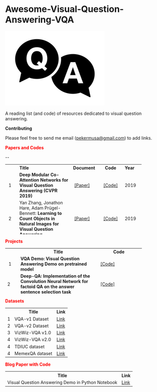 # Awesome-Visual-Question-Answering-VQA

<img src="VQA.jpg"></img>

A reading list (and code) of resources dedicated to visual question answering.

<strong>Contributing</strong>

Please feel free to send me email (pekermusa@gmail.com) to add links.

<p><strong><span style="color: red;">Papers and Codes</span></strong></p>
<table style="height: 225px; width: 439px;">
<tbody>
  
<tr>
<td style="width: 28px;">&nbsp;</td>
<td style="width: 172px;"><strong>Title</strong></td>
<td style="width: 80px;"><strong>Document</strong></td>
<td style="width: 70px; text-align: center;"><strong>Code</strong></td>
<td style="width: 55px;"><strong>Year</strong></td>
</tr>
  
  
<tr>
<td style="width: 28px;">&nbsp;1</td>
<td style="width: 172px;"><strong>Deep Modular Co-Attention Networks for Visual Question Answering (CVPR 2019)</strong></td>
<td style="width: 80px;">&nbsp;<a href="http://openaccess.thecvf.com/content_CVPR_2019/papers/Yu_Deep_Modular_Co-Attention_Networks_for_Visual_Question_Answering_CVPR_2019_paper.pdf">[Paper]</a>&nbsp;</td>
<td style="width: 70px; text-align: center;"><a href="https://github.com/MILVLG/mcan-vqa">[Code]</a></td>
<td style="width: 55px;">2019</td>
</tr>

<tr>
<td style="width: 28px;">&nbsp;2</td>
<td style="width: 172px;">Yan Zhang, Jonathon Hare, Adam Pr&uuml;gel-Bennett:&nbsp;<strong>Learning to Count Objects in Natural Images for Visual Question Answering</strong></td>
<td style="width: 80px;">&nbsp;<a href="https://arxiv.org/abs/1802.05766">[Paper]</a>&nbsp;</td>
<td style="width: 70px; text-align: center;"><a href="https://github.com/Cyanogenoid/vqa-counting">[Code]</a></td>
<td style="width: 55px;">2019</td>
</tr>


<tr>
<td style="width: 28px;">&nbsp;3</td>
<td style="width: 172px;"><strong>Video Relationship Reasoning using Gated Spatio-Temporal Energy Graph (CVPR 2019)</strong></td>
<td style="width: 80px;">&nbsp;<a href="https://arxiv.org/abs/1903.10547">[Paper]</a>&nbsp;</td>
<td style="width: 70px; text-align: center;"><a href="https://github.com/yaohungt/Gated-Spatio-Temporal-Energy-Graph">[Code]</a></td>
<td style="width: 55px;">2019</td>
</tr>


<tr>
<td style="width: 28px;">&nbsp;4</td>
<td style="width: 172px;"><strong>Explainable and Explicit Visual Reasoning over Scene Graphs  (CVPR 2019)</strong></td>
<td style="width: 80px;">&nbsp;<a href="https://arxiv.org/abs/1812.01855" rel="nofollow">[Paper]</a>&nbsp;</td>
<td style="width: 70px; text-align: center;"><a href="https://github.com/shijx12/XNM-Net">[Code]</a></td>
<td style="width: 55px;">2019</td>
</tr>


<tr>
<td style="width: 28px;">&nbsp;5</td>
<td style="width: 172px;"><strong>MUREL: Multimodal Relational Reasoning for Visual Question Answering  (CVPR 2019)</strong></td>
<td style="width: 80px;">&nbsp;<a href="https://arxiv.org/abs/1902.09487" >[Paper]</a>&nbsp;</td>
<td style="width: 70px; text-align: center;"><a href="https://github.com/Cadene/murel.bootstrap.pytorch">[Code]</a></td>
<td style="width: 55px;">2019</td>
</tr>


<tr>
<td style="width: 28px;">&nbsp;6</td>
<td style="width: 172px;"><strong>RAVEN: A Dataset for Relational and Analogical Visual Reasoning  (CVPR 2019)</strong></td>
<td style="width: 80px;">&nbsp;<a href="https://arxiv.org/abs/1903.02741">[Paper]</a>&nbsp;</td>
<td style="width: 70px; text-align: center;"><a href="http://wellyzhang.github.io/project/raven.html">[Code]</a></td>
<td style="width: 55px;">2019</td>
</tr>


<tr>
<td style="width: 28px;">&nbsp;7</td>
<td style="width: 172px;"><strong>Explainable and Explicit Visual Reasoning over Scene Graphs  (CVPR 2019)</strong></td>
<td style="width: 80px;">&nbsp;<a href="https://arxiv.org/abs/1812.01855" >[Paper]</a>&nbsp;</td>
<td style="width: 70px; text-align: center;"><a href="https://github.com/shijx12/XNM-Net">[Code]</a></td>
<td style="width: 55px;">2019</td>
</tr>


<tr>
<td style="width: 28px;">&nbsp;8</td>
<td style="width: 172px;"><strong>BLOCK: Bilinear Superdiagonal Fusion for Visual Question Answering and Visual Relationship Detection
(AAAI 2019)</strong></td>
<td style="width: 80px;">&nbsp;<a href="https://arxiv.org/abs/1902.00038">[Paper]</a>&nbsp;</td>
<td style="width: 70px; text-align: center;"><a href="https://github.com/Cadene/block.bootstrap.pytorch">[Code]</a></td>
<td style="width: 55px;">2019</td>
</tr>


<tr>
<td style="width: 28px;">&nbsp;9</td>
<td style="width: 172px;"><strong>Dynamic Capsule Attention for Visual Question Answering (AAAI 2019)</strong></td>
<td style="width: 80px;">&nbsp;<a href="https://www.aaai.org/Papers/AAAI/2019/AAAI-ZhouYiyi2.3610.pdf">[Paper]</a>&nbsp;</td>
<td style="width: 70px; text-align: center;"><a href="https://github.com/XMUVQA/CapsAtt">[Code]</a></td>
<td style="width: 55px;">2019</td>
</tr>

<tr>
<td style="width: 28px;">&nbsp;10</td>
<td style="width: 172px;"><strong>Beyond RNNs: Positional Self-Attention with Co-Attention for Video Question Answering
(AAAI 2019)</strong></td>
<td style="width: 80px;">&nbsp;<a href="https://www.semanticscholar.org/paper/Beyond-RNNs%3A-Positional-Self-Attention-with-for-Li-Song/565359aac8914505e6b02db05822ee63d3ffd03a" >[Paper]</a>&nbsp;</td>
<td style="width: 70px; text-align: center;"><a href="https://github.com/lixiangpengcs/PSAC">[Code]</a></td>
<td style="width: 55px;">2019</td>
</tr>

<tr>
<td style="width: 28px;">&nbsp;11</td>
<td style="width: 172px;"><strong>Free VQA Models from Knowledge Inertia by Pairwise Inconformity Learning (AAAI 2019)</strong></td>
<td style="width: 80px;">&nbsp;<a href="https://www.aaai.org/Papers/AAAI/2019/AAAI-ZhouYiyi1.1233.pdf" >[Paper]</a>&nbsp;</td>
<td style="width: 70px; text-align: center;"><a href="https://github.com/xiangmingLi/PIL">[Code]</a></td>
<td style="width: 55px;">2019</td>
</tr>

--
<tr>
<td style="width: 28px;">&nbsp;12</td>
<td style="width: 172px;"><strong>Focal Visual-Text Attention for Memex Question Answering (TPAMI 2019)</strong></td>
<td style="width: 80px;">&nbsp;<a href="https://ieeexplore.ieee.org/abstract/document/8603827/" >[Paper]</a>&nbsp;</td>
<td style="width: 70px; text-align: center;"><a href="https://memexqa.cs.cmu.edu/">[Code]</a></td>
<td style="width: 55px;">2019</td>
</tr>

<tr>
<td style="width: 28px;">&nbsp;13</td>
<td style="width: 172px;"><strong>Co-Attending Free-Form Regions and Detections with Multi-Modal Multiplicative Feature Embedding for Visual Question Answering (AAAI 2018)</strong></td>
<td style="width: 80px;">&nbsp;<a href="https://aaai.org/ocs/index.php/AAAI/AAAI18/paper/view/16249" >[Paper]</a>&nbsp;</td>
<td style="width: 70px; text-align: center;"><a href="https://github.com/lupantech/dual-mfa-vqa/">[Code]</a></td>
<td style="width: 55px;">2018</td>
</tr>
  
<tr>
<td style="width: 28px;">&nbsp;14</td>
<td style="width: 172px;"><strong>Textbook Question Answering Under Instructor Guidance With Memory Networks  (CVPR 2018)</strong></td>
<td style="width: 80px;">&nbsp;<a href="http://openaccess.thecvf.com/content_cvpr_2018/html/Li_Textbook_Question_Answering_CVPR_2018_paper.html" >[Paper]</a>&nbsp;</td>
<td style="width: 70px; text-align: center;"><a href="https://github.com/freerailway/igmn">[Code]</a></td>
<td style="width: 55px;">2018</td>
</tr> 
  
<tr>
<td style="width: 28px;">&nbsp;15</td>
<td style="width: 172px;"><strong>Explore Multi-Step Reasoning in Video Question Answering  (ACM MM 2018)</strong></td>
<td style="width: 80px;">&nbsp;<a href="https://doi.org/10.1145/3240508.3240563" >[Paper]</a>&nbsp;</td>
<td style="width: 70px; text-align: center;"><a href="https://github.com/SVQA-founder/SVQA/tree/master/code">[Code]</a></td>
<td style="width: 55px;">2018</td>
</tr> 
  

<tr>
<td style="width: 28px;">&nbsp;16</td>
<td style="width: 172px;"><strong>Visual Question Generation for Class Acquisition of Unknown Objects (ECCV 2018)</strong></td>
<td style="width: 80px;">&nbsp;<a href="http://openaccess.thecvf.com/content_ECCV_2018/html/Kohei_Uehara_Visual_Question_Generation_ECCV_2018_paper.html" >[Paper]</a>&nbsp;</td>
<td style="width: 70px; text-align: center;"><a href="https://github.com/mil-tokyo/vqg-unknown">[Code]</a></td>
<td style="width: 55px;">2018</td>
</tr> 

<tr>
<td style="width: 28px;">&nbsp;17</td>
<td style="width: 172px;"><strong>A Better Way to Attend: Attention With Trees for Video Question Answering (TIP 2018)</strong></td>
<td style="width: 80px;">&nbsp;<a href="https://ieeexplore.ieee.org/document/8419716">[Paper]</a>&nbsp;</td>
<td style="width: 70px; text-align: center;"><a href="https://github.com/xuehy/TreeAttention">[Code]</a></td>
<td style="width: 55px;">2018</td>
</tr>  
  
<tr>
<td style="width: 28px;">&nbsp;18</td>
<td style="width: 172px;">Yan Zhang, Jonathon Hare, Adam Pr&uuml;gel-Bennett:&nbsp;<strong>Learning to Count Objects in Natural Images for Visual Question Answering</strong></td>
<td style="width: 80px;">&nbsp;<a href="https://arxiv.org/abs/1802.05766" >[Paper]</a>&nbsp;</td>
<td style="width: 70px; text-align: center;"><a href="https://github.com/Cyanogenoid/vqa-counting">[Code]</a></td>
<td style="width: 55px;">2018</td>
</tr>
<tr>
<td style="width: 28px;">&nbsp;19</td>
<td style="width: 172px;">Stanislaw Antol, Aishwarya Agrawal, Jiasen Lu, Margaret Mitchell, Dhruv Batra, C. Lawrence Zitnick, Devi Parikh,&nbsp;<strong>VQA: Visual Question Answering</strong>, ICCV, 2015.</td>
<td style="width: 80px;"><a href="http://arxiv.org/pdf/1505.00468" >[Paper]</a></td>
<td style="width: 70px; text-align: center;"><a href="https://github.com/JamesChuanggg/VQA-tensorflow">[Code]</a></td>
<td style="width: 55px;">2015</td>
</tr>
<tr>
<td style="width: 28px;">20&nbsp;</td>
<td style="width: 172px;">Zichao Yang, Xiaodong He, Jianfeng Gao, Li Deng, Alex Smola,&nbsp;<strong>Stacked Attention Networks for Image Question Answering</strong>, CVPR 2016.&nbsp;</td>
<td style="width: 80px;"><a href="http://arxiv.org/abs/1511.02274">[Paper]</a></td>
<td style="width: 70px; text-align: center;"><a href="https://github.com/JamesChuanggg/san-torch">[Code]</a></td>
<td style="width: 55px;">2016</td>
</tr>
<tr>
<td style="width: 28px;">21&nbsp;</td>
<td style="width: 172px;">
<p>Jiasen Lu, Jianwei Yang, Dhruv Batra, Devi Parikh,&nbsp;<strong>Hierarchical Question-Image Co-Attention for Visual Question Answering</strong>, arXiv:1606.00061, 2016.&nbsp;&nbsp;</p>
</td>
<td style="width: 80px;"><a href="https://arxiv.org/pdf/1606.00061v2.pdf" rel="nofollow">[Paper]</a></td>
<td style="width: 70px; text-align: center;"><a href="https://github.com/jiasenlu/HieCoAttenVQA">[Code]</a></td>
<td style="width: 55px;">2016</td>
</tr>
<tr>
<td style="width: 28px;">22&nbsp;</td>
<td style="width: 172px;">
<p>Akira Fukui, Dong Huk Park, Daylen Yang, Anna Rohrbach, Trevor Darrell, Marcus Rohrbach,&nbsp;<strong>Multimodal Compact Bilinear Pooling for Visual Question Answering and Visual Grounding</strong>, arXiv:1606.01847, 2016.&nbsp;</p>
</td>
<td style="width: 80px;"><a href="https://arxiv.org/abs/1606.01847" >[Paper]</a>&nbsp;</td>
<td style="width: 70px; text-align: center;"><a href="https://github.com/akirafukui/vqa-mcb">[Code]</a></td>
<td style="width: 55px;">2016</td>
</tr>
<tr>
<td style="width: 28px;">23&nbsp;</td>
<td style="width: 172px;">
<p>Vahid Kazemi, Ali Elqursh,&nbsp;<strong>Show, Ask, Attend, and Answer: A Strong Baseline For Visual Question Answering</strong>, arXiv:1704.03162, 2016.&nbsp;</p>
</td>
<td style="width: 80px;"><a href="https://arxiv.org/abs/1704.03162" >[Paper]</a>&nbsp;</td>
<td style="width: 70px; text-align: center;"><a href="https://github.com/Cyanogenoid/pytorch-vqa">[Code]</a></td>
<td style="width: 55px;">2016</td>
</tr>
<tr>
<td style="width: 28px;">24&nbsp;</td>
<td style="width: 172px;">
<p>Hedi Ben-younes, Remi Cadene, Matthieu Cord, Nicolas Thome:&nbsp;<strong>MUTAN: Multimodal Tucker Fusion for Visual Question Answering</strong></p>
</td>
<td style="width: 80px;">&nbsp;<a href="https://arxiv.org/pdf/1705.06676.pdf" >[Paper]</a>&nbsp;</td>
<td style="width: 70px; text-align: center;"><a href="https://github.com/Cadene/vqa.pytorch">[Code]</a></td>
<td style="width: 55px;">2017</td>
</tr>
<tr>
<td style="width: 28px;">25&nbsp;</td>
<td style="width: 172px;">
<p><strong>Towards AI-Complete Question Answering: A Set of Prerequisite Toy Tasks</strong></p>
</td>
<td style="width: 80px;">&nbsp;<a href="https://arxiv.org/pdf/1502.05698v1.pdf" >[Paper]</a></td>
<td style="width: 70px; text-align: center;">&nbsp;<a href="https://github.com/facebook/bAbI-tasks">[Code]</a></td>
<td style="width: 55px;">2015</td>
</tr>
<tr>
<td style="width: 28px;">26&nbsp;</td>
<td style="width: 172px;"><strong>Neural Module Networks</strong></td>
<td style="width: 80px;">&nbsp;<a href="https://arxiv.org/pdf/1502.05698v1.pdf" rel="nofollow">[Paper]</a></td>
<td style="width: 70px; text-align: center;">&nbsp;<a href="https://arxiv.org/pdf/1502.05698v1.pdf" rel="nofollow">[Code]</a></td>
<td style="width: 55px;">2017</td>
</tr>
<tr>
<td style="width: 28px;">27&nbsp;</td>
<td style="width: 172px;">&nbsp;
<p><strong>Image Question Answering using Convolutional Neural Network with Dynamic Parameter Prediction</strong></p>
</td>
<td style="width: 80px;">&nbsp;<a href="https://arxiv.org/pdf/1511.05756" rel="nofollow">[Paper]</a></td>
<td style="width: 70px; text-align: center;">&nbsp;<a href="https://github.com/HyeonwooNoh/DPPnet" rel="nofollow">[Code]</a></td>
<td style="width: 55px;">2015</td>
</tr>
<tr>
<td style="width: 28px;">28&nbsp;</td>
<td style="width: 172px;">
<p><strong>Stacked Attention Networks for Image Question Answering</strong></p>
</td>
<td style="width: 80px;">&nbsp;<a href="http://arxiv.org/abs/1511.02274" rel="nofollow">[Paper]</a></td>
<td style="width: 70px; text-align: center;"><a href="https://github.com/abhshkdz/neural-vqa-attention">[Code]</a></td>
<td style="width: 55px;">2016</td>
</tr>
<tr>
<td style="width: 28px;">29&nbsp;</td>
<td style="width: 172px;">&nbsp;
<p><strong>Simple Baseline for Visual Question Answering</strong></p>
</td>
<td style="width: 80px;">&nbsp;<a href="http://arxiv.org/abs/1512.02167" rel="nofollow">[Paper]</a></td>
<td style="width: 70px; text-align: center;">&nbsp;<a href="https://github.com/metalbubble/VQAbaseline" rel="nofollow">[Code]</a></td>
<td style="width: 55px;">2015</td>
</tr>
<tr>
<td style="width: 28px;">30&nbsp;</td>
<td style="width: 172px;">&nbsp;
<p><strong>Question Answering via Integer Programming over Semi-Structured Knowledge</strong></p>
</td>
<td style="width: 80px;">&nbsp;&nbsp;<a href="http://arxiv.org/abs/1604.06076" rel="nofollow">[Paper]</a></td>
<td style="width: 70px; text-align: center;">&nbsp;&nbsp;<a href="https://github.com/allenai/tableilp" rel="nofollow">[Code]</a></td>
<td style="width: 55px;">2016</td>
</tr>
<tr>
<td style="width: 28px;">31&nbsp;</td>
<td style="width: 172px;">&nbsp;
<p><strong>Hierarchical Question-Image Co-Attention for Visual Question Answering</strong></p>
</td>
<td style="width: 80px;">&nbsp;&nbsp;<a href="http://arxiv.org/abs/1606.00061" rel="nofollow">[Paper]</a></td>
<td style="width: 70px; text-align: center;">&nbsp;&nbsp;<a href="https://github.com/jiasenlu/HieCoAttenVQA" rel="nofollow">[Code]</a></td>
<td style="width: 55px;">2016</td>
</tr>
<tr>
<td style="width: 28px;">32&nbsp;</td>
<td style="width: 172px;">
<p><strong>Multimodal Compact Bilinear Pooling for Visual Question Answering and Visual Grounding</strong></p>
</td>
<td style="width: 80px;">&nbsp;&nbsp;<a href="https://arxiv.org/abs/1606.01847" rel="nofollow">[Paper]</a></td>
<td style="width: 70px; text-align: center;">&nbsp;&nbsp;<a href="https://github.com/akirafukui/vqa-mcb" rel="nofollow">[Code]</a></td>
<td style="width: 55px;">2016</td>
</tr>
<tr>
<td style="width: 28px;">33&nbsp;</td>
<td style="width: 172px;"><strong>Hadamard Product for Low-rank Bilinear Pooling</strong></td>
<td style="width: 80px;">&nbsp;&nbsp;<a href="https://arxiv.org/abs/1610.04325" rel="nofollow">[Paper]</a>&nbsp;</td>
<td style="width: 70px; text-align: center;">&nbsp;&nbsp;<a href="https://github.com/jnhwkim/MulLowBiVQA" rel="nofollow">[Code]</a>&nbsp;</td>
<td style="width: 55px;">
<p>2017</p>
</td>
</tr>
<tr>
<td style="width: 28px;">34&nbsp;</td>
<td style="width: 172px;"><strong>TGIF-QA: Toward Spatio-Temporal Reasoning in Visual Question Answering</strong></td>
<td style="width: 80px;">&nbsp;&nbsp;<a href="https://arxiv.org/abs/1704.04497" rel="nofollow">[Paper]</a>&nbsp;</td>
<td style="width: 70px; text-align: center;">&nbsp;&nbsp;<a href="https://github.com/YunseokJANG/tgif-qa" rel="nofollow">[Code]</a>&nbsp;</td>
<td style="width: 55px;">2017</td>
</tr>
<tr>
<td style="width: 28px;">35&nbsp;</td>
<td style="width: 172px;"><strong>Question Answering on Knowledge Bases and Text using Universal Schema and Memory Networks</strong></td>
<td style="width: 80px;">&nbsp;&nbsp;<a href="https://arxiv.org/abs/1704.08384" rel="nofollow">[Paper]</a>&nbsp;</td>
<td style="width: 70px; text-align: center;">&nbsp;&nbsp;<a href="https://github.com/rajarshd/TextKBQA" rel="nofollow">[Code]</a>&nbsp;</td>
<td style="width: 55px;">2017</td>
</tr>
<tr>
<td style="width: 28px;">36&nbsp;</td>
<td style="width: 172px;">&nbsp;
<p><strong>Learning Convolutional Text Representations for Visual Question Answering</strong></p>
</td>
<td style="width: 80px;">&nbsp;&nbsp;<a href="https://arxiv.org/abs/1705.06824">[Paper]</a>&nbsp;</td>
<td style="width: 70px; text-align: center;">&nbsp;<a href="https://github.com/divelab/vqa-text">[Code]</a></td>
<td style="width: 55px;">2018</td>
</tr>
<tr>
<td style="width: 28px;">37&nbsp;</td>
<td style="width: 172px;">&nbsp;
<p><strong>Bottom-Up and Top-Down Attention for Image Captioning and Visual Question Answering</strong></p>
</td>
<td style="width: 80px;">&nbsp;<a href="https://arxiv.org/abs/1707.07998">[Paper]</a>&nbsp;</td>
<td style="width: 70px; text-align: center;">&nbsp;<a href="https://github.com//peteanderson80/bottom-up-attention">[Code]</a>&nbsp;</td>
<td style="width: 55px;">2018</td>
</tr>
<tr>
<td style="width: 28px;">38&nbsp;</td>
<td style="width: 172px;">
<p><strong>Structured Attentions for Visual Question Answering</strong></p>
</td>
<td style="width: 80px;">&nbsp;<a href="https://arxiv.org/abs/1708.02071">[Paper]</a></td>
<td style="width: 70px; text-align: center;">&nbsp;<a href="https://github.com/zhuchen03/vqa-sva">[Code]</a></td>
<td style="width: 55px;">&nbsp;2017</td>
</tr>
<tr>
<td style="width: 28px;">39&nbsp;</td>
<td style="width: 172px;">&nbsp;
<p><strong>Question Dependent Recurrent Entity Network for Question Answering</strong></p>
</td>
<td style="width: 80px;">&nbsp;<a href="https://arxiv.org/abs/1707.07922">[Paper]</a></td>
<td style="width: 70px; text-align: center;">&nbsp;<a href="https://github.com/andreamad8/QDREN">[Code]</a></td>
<td style="width: 55px;">2017</td>
</tr>
<tr>
<td style="width: 28px;">40&nbsp;</td>
<td style="width: 172px;">&nbsp;
<p><strong>DCN+: Mixed Objective and Deep Residual Coattention for Question Answering</strong></p>
</td>
<td style="width: 80px;">&nbsp;<a href="https://arxiv.org/abs/1707.07922">[Paper]</a></td>
<td style="width: 70px; text-align: center;">&nbsp;<a href="https://arxiv.org/abs/1707.07922">[Code]</a></td>
<td style="width: 55px;">2017</td>
</tr>
<tr>
<td style="width: 28px;">41&nbsp;</td>
<td style="width: 172px;">&nbsp;
<p><strong>Embodied Question Answering</strong></p>
</td>
<td style="width: 80px;">&nbsp;&nbsp;<a href="https://arxiv.org/abs/1711.11543">[Paper]</a></td>
<td style="width: 70px; text-align: center;">&nbsp;&nbsp;<a href="https://github.com/facebookresearch/EmbodiedQA">[Code]</a></td>
<td style="width: 55px;">2017</td>
</tr>
<tr>
<td style="width: 28px;">42&nbsp;</td>
<td style="width: 172px;">&nbsp;
<p><strong>Structured Triplet Learning with POS-tag Guided Attention for Visual Question Answering</strong></p>
</td>
<td style="width: 80px;">&nbsp;<a href="https://arxiv.org/abs/1801.07853">[Paper]</a></td>
<td style="width: 70px; text-align: center;">&nbsp;<a href="https://github.com/wangzheallen/STL-VQA">[Code]</a></td>
<td style="width: 55px;">2018</td>
</tr>
<tr>
<td style="width: 28px;">43&nbsp;</td>
<td style="width: 172px;"><strong>Bilinear Attention Networks</strong></td>
<td style="width: 80px;">&nbsp;<a href="https://arxiv.org/abs/1805.07932">[Paper]</a>&nbsp;</td>
<td style="width: 70px; text-align: center;">&nbsp;<a href="https://github.com/jnhwkim/ban-vqa">[Code]</a>&nbsp;</td>
<td style="width: 55px;">2018</td>
</tr>


<tr>
<td style="width: 28px;">44&nbsp;</td>
<td style="width: 172px;"><strong>Multi-modal Factorized Bilinear Pooling with Co-Attention Learning for Visual Question Answering (ICCV 2017)</strong></td>
<td style="width: 80px;">&nbsp;<a href="https://arxiv.org/abs/1708.01471">[Paper]</a>&nbsp;</td>
<td style="width: 70px; text-align: center;">&nbsp;<a href="https://github.com/yuzcccc/vqa-mfb">[Code]</a>&nbsp;</td>
<td style="width: 55px;">2017</td>
</tr>


<tr>
<td style="width: 28px;">45&nbsp;</td>
<td style="width: 172px;"><strong>Beyond Bilinear: Generalized Multimodal Factorized High-Order Pooling for Visual Question Answering</strong></td>
<td style="width: 80px;">&nbsp;<a href="https://arxiv.org/abs/1708.03619">[Paper]</a>&nbsp;</td>
<td style="width: 70px; text-align: center;">&nbsp;<a href="https://github.com/yuzcccc/vqa-mfb">[Code]</a>&nbsp;</td>
<td style="width: 55px;">2017</td>
</tr>


<tr>
<td style="width: 28px;">46&nbsp;</td>
<td style="width: 172px;"><strong>Learning to Reason: End-to-End Module Networks for Visual Question Answering (ICCV 2017)
</strong></td>
<td style="width: 80px;">&nbsp;<a href="https://arxiv.org/pdf/1704.05526.pdf">[Paper]</a>&nbsp;</td>
<td style="width: 70px; text-align: center;">&nbsp;<a href="https://github.com/ronghanghu/n2nmn">[Code]</a>&nbsp;</td>
<td style="width: 55px;">2017</td>
</tr>

<tr>
<td style="width: 28px;">47&nbsp;</td>
<td style="width: 172px;"><strong>Learning Conditioned Graph Structures for Interpretable Visual Question Answering

</strong></td>
<td style="width: 80px;">&nbsp;<a href="https://arxiv.org/abs/1806.07243">[Paper]</a>&nbsp;</td>
<td style="width: 70px; text-align: center;">&nbsp;<a href="https://github.com/aimbrain/vqa-project">[Code]</a>&nbsp;</td>
<td style="width: 55px;">2017</td>
</tr>


<tr>
<td style="width: 28px;">48&nbsp;</td>
<td style="width: 172px;"><strong>VIBIKNet: Visual Bidirectional Kernelized Network for Visual Question Answering</strong></td>
<td style="width: 80px;">&nbsp;<a href="https://arxiv.org/pdf/1612.03628.pdf">[Paper]</a>&nbsp;</td>
<td style="width: 70px; text-align: center;">&nbsp;<a href="https://github.com/MarcBS/VIBIKNet">[Code]</a>&nbsp;</td>
<td style="width: 55px;">2017</td>
</tr>

<tr>
<td style="width: 28px;">&nbsp;49</td>
<td style="width: 172px;"><strong>OmniNet: A unified architecture for multi-modal multi-task learning</strong></td>
<td style="width: 80px;">&nbsp;<a href="https://arxiv.org/abs/1907.07804">[Paper]</a>&nbsp;</td>
<td style="width: 70px; text-align: center;"><a href="https://github.com/subho406/OmniNet">[Code]</a></td>
<td style="width: 55px;">2019</td>
</tr>


<tr>
<td style="width: 28px;">&nbsp;50</td>
<td style="width: 172px;"><strong>Learning Visual Question Answering by Bootstrapping Hard Attention</strong></td>
<td style="width: 80px;">&nbsp;<a href="https://arxiv.org/pdf/1808.00300.pdf">[Paper]</a>&nbsp;</td>
<td style="width: 70px; text-align: center;"><a href="https://github.com/gnouhp/PyTorch-AdaHAN">[Code]</a></td>
<td style="width: 55px;">2018</td>
</tr>

<tr>
<td style="width: 28px;">&nbsp;51</td>
<td style="width: 172px;"><strong>Transfer Learning via Unsupervised Task Discovery for Visual Question Answering</strong></td>
<td style="width: 80px;">&nbsp;<a href="https://arxiv.org/abs/1810.02358">[Paper]</a>&nbsp;</td>
<td style="width: 70px; text-align: center;"><a href="https://github.com/HyeonwooNoh/vqa_task_discovery/">[Code]</a></td>
<td style="width: 55px;">2019</td>
</tr>


</tbody>
</table>

<th>
<p><strong><span style="color: red;">Projects</span></strong></p>
<table style="height: 147px; width: 440px;">
<tbody>
<tr>
<td style="width: 29px;">&nbsp;</td>
<td style="width: 258px; text-align: center;"><strong>&nbsp;Title</strong></td>
<td style="width: 141px; text-align: center;"><strong>Code&nbsp;</strong></td>
</tr>
<tr>
<td style="width: 29px;">&nbsp;1</td>
<td style="width: 258px;"><strong>VQA Demo: Visual Question Answering Demo on pretrained model</strong></td>
<td style="width: 141px;">&nbsp;<a href="https://github.com/iamaaditya/VQA_Demo">[Code]</a>&nbsp;</td>
</tr>
<tr>
<td style="width: 29px;">2&nbsp;</td>
<td style="width: 258px;"><strong>Deep-QA: Implementation of the Convolution Neural Network for factoid QA on the answer sentence selection task</strong></td>
<td style="width: 141px;">&nbsp;<a href="https://github.com/aseveryn/deep-qa" >[Code]</a>&nbsp;</td>
</tr>
<tr>
<td style="width: 29px;">3&nbsp;</td>
<td style="width: 258px;"><strong>InsuranceQA-CNN-LSTM: Tensorflow and Theano CNN code for insurance QA(question Answer matching)</strong></td>
<td style="width: 141px;">&nbsp;<a href="https://github.com/white127/insuranceQA-cnn-lstm">[Code]</a>&nbsp;</td>
</tr>
<tr>
<td style="width: 29px;">4&nbsp;</td>
<td style="width: 258px;">&nbsp;
<p><strong>Tensorflow Implementation of Deeper LSTM+ normalized CNN for Visual Question Answering</strong></p>
</td>
<td style="width: 141px;">&nbsp;<a href="https://github.com/JamesChuanggg/VQA-tensorflow" >[Code]</a>&nbsp;</td>
</tr>
<tr>
<td style="width: 29px;">5&nbsp;</td>
<td style="width: 258px;">&nbsp;
<p><strong>Visual Question Answering with Keras</strong></p>
</td>
<td style="width: 141px;">&nbsp;<a href="https://github.com/anantzoid/VQA-Keras-Visual-Question-Answering" >[Code]</a>&nbsp;</td>
</tr>
<tr>
<td style="width: 29px;">6&nbsp;</td>
<td style="width: 258px;">
<p><strong>Visual Question Answering in Pytorch</strong></p>
</td>
<td style="width: 141px;">&nbsp;<a href="https://github.com/Cadene/vqa.pytorch" >[Code]</a>&nbsp;</td>
</tr>
<tr>
<td style="width: 29px;">7&nbsp;</td>
<td style="width: 258px;">
<p><strong>Deep QA: Using deep learning to answer Aristo&rsquo;s science questions</strong></p>
</td>
<td style="width: 141px;">&nbsp;<a href="https://github.com/allenai/deep_qa" >[Code]</a>&nbsp;</td>
</tr>

<tr>
<td style="width: 29px;">8&nbsp;</td>
<td style="width: 258px;">
<p><strong>CNN, LSTM + CNN, SWEM on Insurance-QA data</strong></p>
</td>
<td style="width: 141px;">&nbsp;<a href="https://github.com/white127/QA-deep-learning" >[Code]</a>&nbsp;</td>
</tr>

<tr>
<td style="width: 29px;">8&nbsp;</td>
<td style="width: 258px;">
<p><strong>Keras DL models (Kaggle AllenAI competition)</strong></p>
</td>
<td style="width: 141px;">&nbsp;<a href="https://github.com/sujitpal/dl-models-for-qa" >[Code]</a>&nbsp;</td>
</tr>

<tr>
<td style="width: 29px;">10&nbsp;</td>
<td style="width: 258px;">
<p><strong>Modular & Simple approach to VQA in Keras</strong></p>
</td>
<td style="width: 141px;">&nbsp;<a href="https://github.com/iamaaditya/VQA_Keras" >[Code]</a>&nbsp;</td>
</tr>

<tr>
<td style="width: 29px;">11&nbsp;</td>
<td style="width: 258px;">
<p><strong>CNN+LSTM, Attention based, and MUTAN-based models for Visual Question Answering</strong></p>
</td>
<td style="width: 141px;">&nbsp;<a href="https://github.com/Shivanshu-Gupta/Visual-Question-Answering" >[Code]</a>&nbsp;</td>
</tr>

<tr>
<td style="width: 29px;">12&nbsp;</td>
<td style="width: 258px;">
<p><strong>Stacked attention networks for image question answering</strong></p>
</td>
<td style="width: 141px;">&nbsp;<a href="https://github.com/zcyang/imageqa-san" >[Code]</a>&nbsp;</td>
</tr>

<tr>
<td style="width: 29px;">13&nbsp;</td>
<td style="width: 258px;">
<p><strong>Relation Networks and Sort-of-CLEVR in Tensorflow</strong></p>
</td>
<td style="width: 141px;">&nbsp;<a href="https://github.com/HyeonwooNoh/Relation-Network-Tensorflow" >[Code]</a>&nbsp;</td>
</tr>

<tr>
<td style="width: 29px;">14&nbsp;</td>
<td style="width: 258px;">
<p><strong>An attention based model for VQA using a dilated convolutional neural network</strong></p>
</td>
<td style="width: 141px;">&nbsp;<a href="https://github.com/paarthneekhara/convolutional-vqa" >[Code]</a>&nbsp;</td>
</tr>

<tr>
<td style="width: 29px;">15&nbsp;</td>
<td style="width: 258px;">
<p><strong>Object detection-based Visual Question Answering</strong></p>
</td>
<td style="width: 141px;">&nbsp;<a href="https://github.com/andfoy/vqa-detection" >[Code]</a>&nbsp;</td>
</tr>

<tr>
<td style="width: 29px;">15&nbsp;</td>
<td style="width: 258px;">
<p><strong>Visual question answering using output captions from densecap</strong></p>
</td>
<td style="width: 141px;">&nbsp;<a href="https://github.com/manji369/VisualQA_from_densecap" >[Code]</a>&nbsp;</td>
</tr>

</tbody>
</table>
<th>
<p><strong><span style="color: red;">Datasets</span></strong></p>

<table>
<tr>
<th></th>
<th>Title</th>
<th>Link</th>
</tr>
  
<tr>
<td>1</td>
<td>VQA-v1 Dataset</td>
<td><a href="https://visualqa.org/vqa_v1_download.html">Link</a></td>
</tr>

<tr>
<td>2</td>
<td>VQA-v2 Dataset</td>
<td><a href="https://visualqa.org/download.html">Link</a></td>
</tr>


<tr>
<td>3</td>
<td>VizWiz-VQA v1.0</td>
<td><a href="https://vizwiz.org/download/245/">Link</a></td>
</tr>

<tr>
<td>4</td>
<td>VizWiz-VQA v2.0</td>
<td><a href="https://vizwiz.org/download/247/">Link</a></td>
</tr>

<tr>
<td>4</td>
<td>TDIUC dataset</td>
<td><a href="https://kushalkafle.com/projects/tdiuc">Link</a></td>
</tr>

<tr>
<td>4</td>
<td>MemexQA dataset</td>
<td><a href="https://memexqa.cs.cmu.edu/#dataset">Link</a></td>
</tr>


</table>

<p><strong><span style="color: red;">Blog Paper with Code</span></strong></p>
<table>
  <tr>
    <th>Title</th>
    <th>Link</th>
  </tr>
   
  <tr>
    <td>Visual Question Answering Demo in Python Notebook</td>
    <td><a href="https://iamaaditya.github.io/2016/04/visual_question_answering_demo_notebook">Link</a></td>

  </tr>
  
</table>
